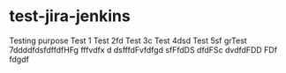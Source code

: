 # test-jira-jenkins
Testing purpose
Test 1
Test 2fd
Test 3c
Test 4dsd
Test 5sf
grTest 7ddddfdsfdffdfHFg
fffvdfx d
dsfffdFvfdfgd
sfFfdDS
dfdFSc
dvdfdFDD
FDf
fdgdf
